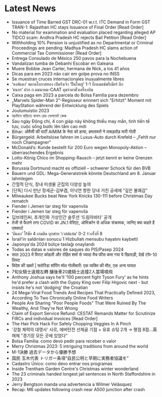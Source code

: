 # Latest News
-  Issuance of Time Barred GST DRC-01 w.r.t. ITC Demand in Form GST TRAN-1: Rajasthan HC stays Issuance of Final Order [Read Order]
-  No material for examination and evaluation placed regarding alleged AP TIDCO scam: Andhra Pradesh HC rejects Bail Petition [Read Order]
-  Withholding 10% Pension is unjustified as no Departmental or Criminal Proceedings are pending: Madhya Pradesh HC slams action of Commercial Tax Commissioner [Read Order]
-  Entrega Consulado de México 250 pavos para la Nochebuena
-  Vandalizan tumba de Debanhi Escobar en Galeana
-  Muere Bobbie Jean Carter, hermana de Nick, a los 41 años
-  Dicas para em 2023 não cair em golpe prova no INSS
-  Se muestran cruces internacionales inusualmente libres
-  ‘หงส์แดง’ พลาดโอกาสทอง เปิดรังเจ๊า ‘ปืนใหญ่’ 1-1 บิ๊กแมตช์พรีเมียร์ ลีก
-  ‘ธนกร’ ฝาก ก.คมนาคม-CAAT คุมราคาตั๋วเครื่องบิน
-  Caixa paga em 2023 a parcela do Bolsa Família para dezembro
-  „Marvels Spider-Man 2“-Regisseur erinnert sich "Erhitzt" Moment mit PlayStation während der Entwicklung des Spiels
-  Joulumuistio 2023
-  বড়দিনে বাড়িতে বানান রেড ভেলভেট কেক
-  Sau ngày Đông chí, 4 con giáp này không thiếu may mắn, tình tiền tề tựu, cuộc sống bước lên tầm cao mới
-  Bihar: ओवैसी की पार्टी AIMIM के नेता को हत्या, हमलावरों ने ताबड़तोड़ मारी गोली
-  Bürgergeld: Arbeitslose fahren im Luxus-Auto durch Krefeld – „Fehlt nur noch Champagner“
-  McDonald’s: Kunde bestellt für 200 Euro wegen Monopoly-Aktion – überraschendes Ergebnis
-  Lotto-König Chico im Shopping-Rausch – jetzt kennt er keine Grenzen mehr
-  Borussia Dortmund macht es offiziell – schwerer Schock für den BVB
-  Bauern und GDL: Mega-Generalstreik könnte Deutschland am 8. Januar lahmlegen
-  간헐적 단식, 장내 미생물 군집의 다양성 높여
-  [단독] 다시 만난 정세균-김부겸, 이낙연 향한 당내 거친 공세에 “깊은 불쾌감”
-  Milwaukee Bucks beat New York Knicks 130-111 before Christmas Day rematch
-  Fiender i Jemen tar steg för vapenvila
-  Fiender i Jemen tar steg för vapenvila
-  딥브레인AI, 초개인화 가상인간 솔루션 ‘드림아바타’ 공개
-  तेजी से फैलने लगा COVID का JN.1 वेरिएंट, ओमिक्रॉन से अधिक संक्रामक, जानिए क्या कहते हैं एक्सपर्ट
-  ‘ผีแดง’ ไร้ชัย 4 เกมติด บุกพ่าย ‘เวสต์แฮม’ 0-2 ร่วงรั้งที่ 8
-  İsrail'in saldırıları sonucu 1 Hizbullah mensubu hayatını kaybetti
-  Japonya'da 2024 bütçe taslağı onaylandı
-  Todas as datas e valores de saques do PIS/Pasep 2024
-  साल 2023 में विराट कोहली और रोहित शर्मा से ज्यादा मैच फीस कमा गया ये खिलाड़ी, देखें टॉप-10 लिस्ट
-  विदेश की खबरें | फ्लोरिडा शॉपिंग मॉल गोलीबारी: एक व्यक्ति की मौत, एक अन्य घायल
-  7旬女騎士違規左轉 釀後車20歲騎士追撞2人當場噴飛
-  Anthony Joshua says he'll '100 percent fight Tyson Fury' as he hints he'd prefer a clash with the Gypsy King over Filip Hrgovic next - but insists he's not 'dodging' the Croatian
-  24 Mega-Viral Food Trends And Recipes That Practically Defined 2023, According To Two Chronically Online Food Writers
-  People Are Sharing "Poor People Foods" That Were Ruined By The Wealthy, And They're Not Wrong
-  Claim of Export Service Refund: CESTAT Remands Matter for Scrutinize FIRCs and individual invoices [Read Order]
-  The Hair Pick Hack For Safely Chopping Veggies In A Pinch
-  '강철 체력의 대명사' 사르, 에버턴전 선제골 기점 + 유효 슈팅 2개 → 평점 8점...英 매체 "경기장 모든 곳에 있었다"
-  Bolsa Família: como devo pedir para receber o valor
-  Merry Christmas 2023: 5 intriguing traditions from around the world
-  M-1決勝 過去データから優勝予想
-  国民 玉木代表 トリガー条項“自民公明と早期に実務者協議を”
-  Cadastro Único: como devo entrar nos programas
-  Inside Trentham Garden Centre's Christmas winter wonderland
-  The 23 criminals handed longest jail sentences in North Staffordshire in 2023
-  Jerry Bengtson manda una advertencia a Wilmer Velásquez
-  Recap: M6 updates following crash near A500 junction after crash

